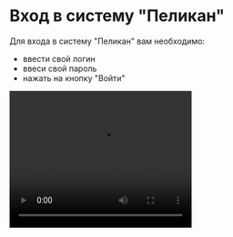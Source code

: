 # Вход в систему "Пеликан"

Для входа в систему "Пеликан" вам необходимо:

- ввести свой логин
- ввеси свой пароль
- нажать на кнопку "Войти"


<video width="320" height="240" controls=true src="https://s3-eu-west-1.amazonaws.com/edu-prod/video/help_videos/1.mp4" type="video/mp4" />